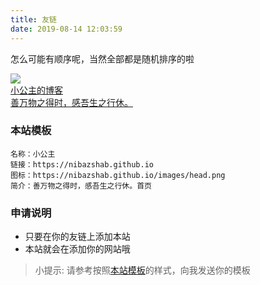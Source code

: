 ```yaml
---
title: 友链
date: 2019-08-14 12:03:59
---
```


怎么可能有顺序呢，当然全部都是随机排序的啦

<div class="friends">

<a class="a-friend" target="_blank"  href="https://nibazshab.github.io">
<img class="blog-avatar" src="https://nibazshab.github.io/images/head.png" data-tag="bdshare">
<div class="text-container">
<div class="name">小公主的博客</div>
<div class="description">善万物之得时，感吾生之行休。</div>
</div>
</a>

</div>


### 本站模板
```
名称：小公主
链接：https://nibazshab.github.io
图标：https://nibazshab.github.io/images/head.png
简介：善万物之得时，感吾生之行休。首页
```

### 申请说明
- 只要在你的友链上添加本站
- 本站就会在添加你的网站哦

> 小提示:
请参考按照[本站模板](https://nibazshab.github.io./links#%E6%9C%AC%E7%AB%99%E6%A8%A1%E6%9D%BF)的样式，向我发送你的模板
